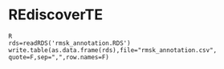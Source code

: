
#	REdiscoverTE

```
R
rds=readRDS('rmsk_annotation.RDS')
write.table(as.data.frame(rds),file="rmsk_annotation.csv", quote=F,sep=",",row.names=F)
```


